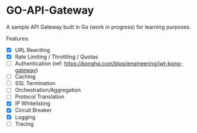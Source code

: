 # GO-API-Gateway

A sample API Gateway built in Go (work in progress) for learning purposes.

Features:

-   [x] URL Rewriting
-   [x] Rate Limiting / Throttling / Quotas
-   [ ] Authentication (ref: https://konghq.com/blog/engineering/jwt-kong-gateway)
-   [ ] Caching
-   [ ] SSL Termination
-   [ ] Orchestration/Aggregation
-   [ ] Protocol Translation
-   [x] IP Whitelisting
-   [x] Circuit Breaker
-   [x] Logging
-   [ ] Tracing
